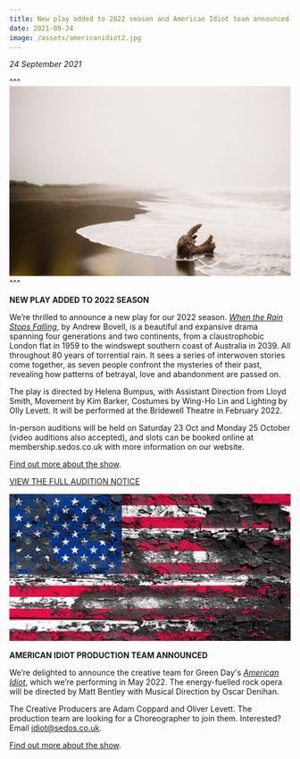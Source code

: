 ```yaml
---
title: New play added to 2022 season and American Idiot team announced
date: 2021-09-24
image: /assets/americanidiot2.jpg
---
```

*24 September 2021*

^^^ ![](/assets/when-the-rain-stops-falling-1-.jpg)
^^^ 

**NEW PLAY ADDED TO 2022 SEASON**

We’re thrilled to announce a new play for our 2022 season. *[When the Rain Stops Falling](https://sedos.co.uk/shows/2022-when-the-rain-stops-falling)*, by Andrew Bovell, is a beautiful and expansive drama spanning four generations and two continents, from a claustrophobic London flat in 1959 to the windswept southern coast of Australia in 2039. All throughout 80 years of torrential rain.  It sees a series of interwoven stories come together, as seven people confront the mysteries of their past, revealing how patterns of betrayal, love and abandonment are passed on.

The play is directed by Helena Bumpus, with Assistant Direction from Lloyd Smith, Movement by Kim Barker, Costumes by Wing-Ho Lin and Lighting by Olly Levett. It will be performed at the Bridewell Theatre in February 2022.

In-person auditions will be held on Saturday 23 Oct and Monday 25 October (video auditions also accepted), and slots can be booked online at membership.sedos.co.uk with more information on our website.

[Find out more about the show](https://sedos.co.uk/shows/2022-when-the-rain-stops-falling).

[VIEW THE FULL AUDITION NOTICE](https://docs.google.com/document/d/1yojh6TaR8lNuwBGkfoBzYNN3v8dYQearRDChD3Uh7ec/edit?usp=sharing)

![](/assets/americanidiot2.jpg)

**AMERICAN IDIOT PRODUCTION TEAM ANNOUNCED**

We’re delighted to announce the creative team for Green Day's *[American Idiot](https://sedos.co.uk/shows/2022-american-idiot)*, which we’re performing in May 2022. The energy-fuelled rock opera will be directed by Matt Bentley with Musical Direction by Oscar Denihan. 

The Creative Producers are Adam Coppard and Oliver Levett. The production team are looking for a Choreographer to join them. Interested? Email [idiot@sedos.co.uk](mailto:idiot@sedos.co.uk).

[Find out more about the show](https://sedos.co.uk/shows/2022-american-idiot).